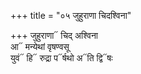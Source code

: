+++
title = "०५ जुहुराणा चिदश्विना"

+++
जुहुराणा᳓ चिद् अश्विना  
आ᳓ मन्येथां वृषण्वसू  
युवं᳓ हि᳓ रुद्रा प᳓र्षथो अ᳓ति द्वि᳓षः